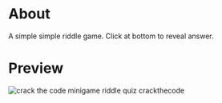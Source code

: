 # About
A simple simple riddle game. Click at bottom to reveal answer.

# Preview
<img src="https://i.imgur.com/zeyuBRN.png" alt="crack the code minigame riddle quiz crackthecode"/>
